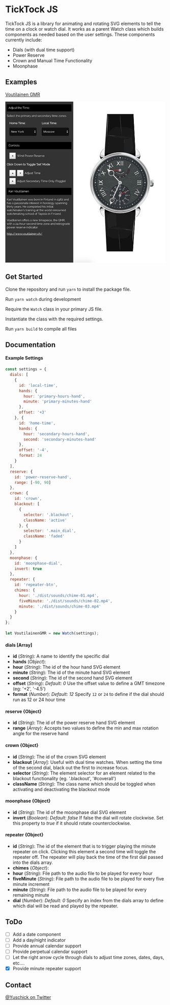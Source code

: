 # TickTock JS
TickTock JS is a library for animating and rotating SVG elements to tell the time on a clock or watch dial. It works as a parent Watch class which builds components as needed based on the user settings. These components currently include:  

- Dials (with dual time support)
- Power Reserve
- Crown and Manual Time Functionality
- Moonphase

## Examples
[Voutilainen GMR](https://yuschick.github.io/voutilainen-gmr/)

[![Voutilainen GMR Screenshot](https://raw.githubusercontent.com/yuschick/voutilainen-gmr/master/screenshot.jpg)](https://yuschick.github.io/voutilainen-gmr/)

## Get Started
Clone the repository and run `yarn` to install the package file.

Run `yarn watch` during development

Require the `Watch` class in your primary JS file.

Instantiate the class with the required settings.

Run `yarn build` to compile all files

## Documentation
#### Example Settings

```js
const settings = {
  dials: [
    {
      id: 'local-time',
      hands: {
        hour: 'primary-hours-hand',
        minute: 'primary-minutes-hand'
      },
      offset: '+3'
    }, {
      id: 'home-time',
      hands: {
        hour: 'secondary-hours-hand',
        second: 'secondary-minutes-hand'
      },
      offset: '-4',
      format: 24
    }
  ],
  reserve: {
    id: 'power-reserve-hand',
    range: [-90, 90]
  },
  crown: {
    id: 'crown',
    blackout: [
      {
        selector: '.blackout',
        className: 'active'
      }, {
        selector: '.main_dial',
        className: 'faded'
      }
    ]
  },
  moonphase: {
    id: 'moonphase-dial',
    invert: true
  },
  repeater: {
    id: 'repeater-btn',
    chimes: {
      hour: './dist/sounds/chime-01.mp4',
      fiveMinute: './dist/sounds/chime-02.mp4',
      minute: './dist/sounds/chime-03.mp4'
    }
  }
};

let VoutilainenGMR = new Watch(settings);
```

#### dials [Array]  
- **id** (*String*): A name to identify the specific dial
- **hands** (*Object*):
 - **hour** (*String*): The id of the hour hand SVG element
 - **minute** (*String*): The id of the minute hand SVG element
 - **second** (*String*): The id of the second hand SVG element
- **offset** (*String*): *Default: 0* Use the offset value to define a GMT timezone (eg: '+2', '-4.5')
- **format** (*Number*): *Default: 12* Specify `12` or `24` to define if the dial should run as 12 or 24 hour time

#### reserve {Object}
- **id** (*String*): The id of the power reserve hand SVG element
- **range** (*Array*): Accepts two values to define the min and max rotation angle for the reserve hand

#### crown {Object}
- **id** (*String*): The id of the crown SVG element
- **blackout** [*Array*]: Useful with dual time watches. When setting the time of the second dial, black out the first to increase focus.
 - **selector** (*String*): The element selector for an element related to the blackout functionality (eg. '.blackout', '#coverall')
 - **className** (*String*): The class name which should be toggled when activating and deactivating the blackout mode

#### moonphase {Object}
- **id** (*String*): The id of the moonphase dial SVG element
- **invert** (*Boolean*): *Default: false* If false the dial will rotate clockwise. Set this property to *true* if it should rotate counterclockwise.

#### repeater {Object}
- **id** (*String*): The id of the element that is to trigger playing the minute repeater on click. Clicking this element a second time will toggle the repeater off. The repeater will play back the time of the first dial passed into the dials array.
- **chimes** {*Object*}:
 - **hour** (*String*): File path to the audio file to be played for every hour
 - **fiveMinute** (*String*): File path to the audio file to be played for every five minute increment
 - **minute** (*String*): File path to the audio file to be played for every remaining minute
- **dial** (*Number*): *Default: 0* Specify an index from the dials array to define which dial will be read and played by the repeater.


## ToDo
- [ ] Add a date component
- [ ] Add a day/night indicator
- [ ] Provide annual calendar support
- [ ] Provide perpetual calendar support
- [ ] Let the right arrow cycle through dials to adjust time zones, dates, days, etc....
- [x] Provide minute repeater support

## Contact
[@Yuschick on Twitter](http://www.twitter.com/Yuschick)
